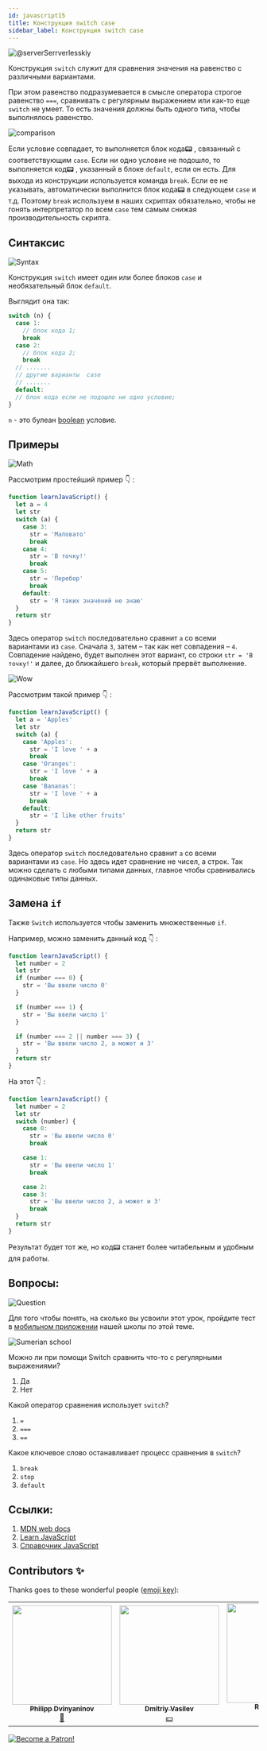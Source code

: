 ```yaml
---
id: javascript15
title: Конструкция switch case
sidebar_label: Конструкция switch case
---
```


![@serverSerrverlesskiy](/img/javascript/headers/14.jpg)

Конструкция `switch` служит для сравнения значения на равенство с различными вариантами.

При этом равенство подразумевается в смысле оператора строгое равенство `===`, сравнивать с регулярным выражением или как-то еще `switch` не умеет. То есть значения должны быть одного типа, чтобы выполнялось равенство.

![comparison](https://media.giphy.com/media/icJA0VF7ntoEL18Jez/giphy.gif)

Если условие совпадает, то выполняется блок кода📟 , связанный с соответствующим `case`. Если ни одно условие не подошло, то выполняется код📟 , указанный в блоке `default`, если он есть. Для выхода из конструкции используется команда `break`. Если ее не указывать, автоматически выполнится блок кода📟 в следующем `case` и т.д. Поэтому `break` используем в наших скриптах обязательно, чтобы не гонять интерпретатор по всем `case` тем самым снижая производительность скрипта.

## Синтаксис

![Syntax](https://media.giphy.com/media/yR4xZagT71AAM/giphy.gif)

Конструкция `switch` имеет один или более блоков `case` и необязательный блок `default`.

Выглядит она так:

```jsx
switch (n) {
  case 1:
    // блок кода 1;
    break
  case 2:
    // блок кода 2;
    break
  // .......
  // другие варианты  case
  // .......
  default:
  // блок кода если не подошло ни одно условие;
}
```

`n` - это булеан [boolean](https://react-native-village.github.io/docs/javascript08) условие.

## Примеры

![Math](https://media.giphy.com/media/xT1Ra5h24Eliux3UVq/giphy.gif)

Рассмотрим простейший пример 👇 :

```jsx live
function learnJavaScript() {
  let a = 4
  let str
  switch (a) {
    case 3:
      str = 'Маловато'
      break
    case 4:
      str = 'В точку!'
      break
    case 5:
      str = 'Перебор'
      break
    default:
      str = 'Я таких значений не знаю'
  }
  return str
}
```

Здесь оператор `switch` последовательно сравнит `a` со всеми вариантами из `case`.
Сначала `3`, затем – так как нет совпадения – `4`. Совпадение найдено, будет выполнен этот вариант, со строки `str = 'В точку!'` и далее, до ближайшего `break`, который прервёт выполнение.

![Wow](https://media.giphy.com/media/3oriO13KTkzPwTykp2/giphy.gif)

Рассмотрим такой пример 👇 :

```jsx live
function learnJavaScript() {
  let a = 'Apples'
  let str
  switch (a) {
    case 'Apples':
      str = 'I love ' + a
      break
    case 'Oranges':
      str = 'I love ' + a
      break
    case 'Bananas':
      str = 'I love ' + a
      break
    default:
      str = 'I like other fruits'
  }
  return str
}
```

Здесь оператор `switch` последовательно сравнит `a` со всеми вариантами из `case`. Но здесь идет сравнение не чисел, а строк. Так можно сделать с любыми типами данных, главное чтобы сравнивались одинаковые типы данных.

## Замена `if`

Также `Switch` используется чтобы заменить множественные `if`.

Например, можно заменить данный код 👇 :

```jsx live
function learnJavaScript() {
  let number = 2
  let str
  if (number === 0) {
    str = 'Вы ввели число 0'
  }

  if (number === 1) {
    str = 'Вы ввели число 1'
  }

  if (number === 2 || number === 3) {
    str = 'Вы ввели число 2, а может и 3'
  }
  return str
}
```

На этот 👇 :

```jsx live
function learnJavaScript() {
  let number = 2
  let str
  switch (number) {
    case 0:
      str = 'Вы ввели число 0'
      break

    case 1:
      str = 'Вы ввели число 1'
      break

    case 2:
    case 3:
      str = 'Вы ввели число 2, а может и 3'
      break
  }
  return str
}
```

Результат будет тот же, но код📟 станет более читабельным и удобным для работы.

## Вопросы:

![Question](https://media.giphy.com/media/l0HlRnAWXxn0MhKLK/giphy.gif)

Для того чтобы понять, на сколько вы усвоили этот урок, пройдите тест в [мобильном приложении](http://onelink.to/njhc95) нашей школы по этой теме.

![Sumerian school](/img/app.png)

Можно ли при помощи Switch сравнить что-то с регулярными выражениями?

1. Да
2. Нет

Какой оператор сравнения использует `switch`?

1. `=`
2. `===`
3. `==`

Какое ключевое слово останавливает процесс сравнения в `switch`?

1. `break`
2. `stop`
3. `default`

## Ссылки:

1.  [MDN web docs](https://developer.mozilla.org/ru/docs/Web/JavaScript/Reference/Statements/switch)
2.  [Learn JavaScript](https://learn.javascript.ru/switch)
3.  [Справочник JavaScript](https://javascript.ru/switch)

## Contributors ✨

Thanks goes to these wonderful people ([emoji key](https://allcontributors.org/docs/en/emoji-key)):

<!-- ALL-CONTRIBUTORS-LIST:START - Do not remove or modify this section -->
<!-- prettier-ignore-start -->
<!-- markdownlint-disable -->
<table>
  <tr>
    <td align="center"><a href="https://github.com/FELiX-RN"><img src="https://avatars0.githubusercontent.com/u/72006627?v=4?s=200" width="200px;" alt=""/><br /><sub><b>Philipp Dvinyaninov</b></sub></a><br /><a href="https://github.com/gHashTag/react-native-village/commits?author=FELiX-RN" title="Documentation">📖</a></td>
    <td align="center"><a href="https://fullstackserverless.github.io/"><img src="https://avatars0.githubusercontent.com/u/6774813?v=4?s=200" width="200px;" alt=""/><br /><sub><b>Dmitriy Vasilev</b></sub></a><br /><a href="#financial-gHashTag" title="Financial">💵</a></td>
    <td align="center"><a href="https://github.com/Resoner2005"><img src="https://avatars1.githubusercontent.com/u/75675814?v=4?s=200" width="200px;" alt=""/><br /><sub><b>Resoner2005</b></sub></a><br /><a href="https://github.com/gHashTag/react-native-village/issues?q=author%3AResoner2005" title="Bug reports">🐛 🎨 🖋</a></td>
    <td align="center"><a href="https://github.com/Navernoss"><img src="https://avatars0.githubusercontent.com/u/75784137?v=4?s=200" width="200px;" alt=""/><br /><sub><b>Navernoss</b></sub></a><br /><a href="#content-Navernoss" title="Content">🖋 🐛 🎨 </a></td>
  </tr>
  
</table>

<!-- markdownlint-restore -->
<!-- prettier-ignore-end -->

<!-- ALL-CONTRIBUTORS-LIST:END -->

[![Become a Patron!](/img/logo/patreon.jpg)](https://www.patreon.com/bePatron?u=31769291)
